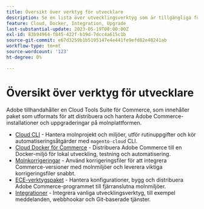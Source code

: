 ```yaml
---
title: Översikt över verktyg för utvecklare
description: Se en lista över utvecklingsverktyg som är tillgängliga för användning med Adobe Commerce i molninfrastruktur.
feature: Cloud, Docker, Integration, Upgrade
last-substantial-update: 2023-05-19T00:00:00Z
exl-id: 83b94964-f845-422f-b19d-7dcc4a615c1b
source-git-commit: e67d3259b1b5195147e4e441fe9efd82e48241ab
workflow-type: tm+mt
source-wordcount: '123'
ht-degree: 0%

---
```


# Översikt över verktyg för utvecklare

Adobe tillhandahåller en Cloud Tools Suite för Commerce, som innehåller paket som utformats för att distribuera och hantera Adobe Commerce-installationer och uppgraderingar på molnplattformen.

- [Cloud CLI](cloud-cli-overview.md) - Hantera molnprojekt och miljöer, utför rutinuppgifter och kör automatiseringsåtgärder med `magento-cloud` CLI.
- [Cloud Docker för Commerce](cloud-docker.md) - Distribuera Adobe Commerce till en Docker-miljö för lokal utveckling, testning och automatisering.
- [Molnkorrigeringar](../development/apply-patches.md) - Använd korrigeringsfiler för att integrera Commerce-versioner med molnmiljöer och leverera viktiga korrigeringsfiler snabbt.
- [ECE-verktygspaket](package-overview.md) - Hantera konfigurationer, bygg och distribuera Adobe Commerce-programmet till fjärranslutna molnmiljöer.
- [Integrationer](../integrations/overview.md) - Integrera vanliga utvecklingsverktyg, till exempel meddelanden, webbhookar och Git-baserade tjänster.
